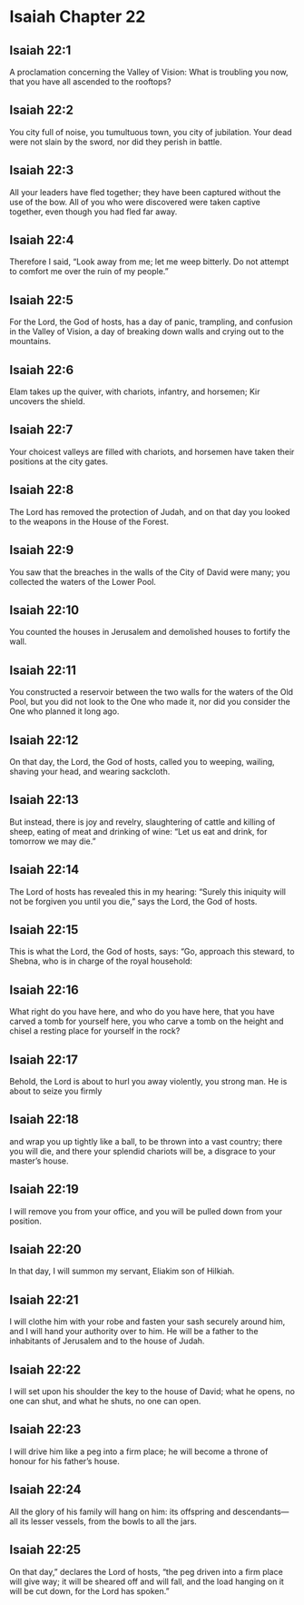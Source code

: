 # Isaiah Chapter 22

## Isaiah 22:1
A proclamation concerning the Valley of Vision: What is troubling you now, that you have all ascended to the rooftops?

## Isaiah 22:2
You city full of noise, you tumultuous town, you city of jubilation. Your dead were not slain by the sword, nor did they perish in battle.

## Isaiah 22:3
All your leaders have fled together; they have been captured without the use of the bow. All of you who were discovered were taken captive together, even though you had fled far away.

## Isaiah 22:4
Therefore I said, “Look away from me; let me weep bitterly. Do not attempt to comfort me over the ruin of my people.”

## Isaiah 22:5
For the Lord, the God of hosts, has a day of panic, trampling, and confusion in the Valley of Vision, a day of breaking down walls and crying out to the mountains.

## Isaiah 22:6
Elam takes up the quiver, with chariots, infantry, and horsemen; Kir uncovers the shield.

## Isaiah 22:7
Your choicest valleys are filled with chariots, and horsemen have taken their positions at the city gates.

## Isaiah 22:8
The Lord has removed the protection of Judah, and on that day you looked to the weapons in the House of the Forest.

## Isaiah 22:9
You saw that the breaches in the walls of the City of David were many; you collected the waters of the Lower Pool.

## Isaiah 22:10
You counted the houses in Jerusalem and demolished houses to fortify the wall.

## Isaiah 22:11
You constructed a reservoir between the two walls for the waters of the Old Pool, but you did not look to the One who made it, nor did you consider the One who planned it long ago.

## Isaiah 22:12
On that day, the Lord, the God of hosts, called you to weeping, wailing, shaving your head, and wearing sackcloth.

## Isaiah 22:13
But instead, there is joy and revelry, slaughtering of cattle and killing of sheep, eating of meat and drinking of wine: “Let us eat and drink, for tomorrow we may die.”

## Isaiah 22:14
The Lord of hosts has revealed this in my hearing: “Surely this iniquity will not be forgiven you until you die,” says the Lord, the God of hosts.

## Isaiah 22:15
This is what the Lord, the God of hosts, says: “Go, approach this steward, to Shebna, who is in charge of the royal household:

## Isaiah 22:16
What right do you have here, and who do you have here, that you have carved a tomb for yourself here, you who carve a tomb on the height and chisel a resting place for yourself in the rock?

## Isaiah 22:17
Behold, the Lord is about to hurl you away violently, you strong man. He is about to seize you firmly

## Isaiah 22:18
and wrap you up tightly like a ball, to be thrown into a vast country; there you will die, and there your splendid chariots will be, a disgrace to your master’s house.

## Isaiah 22:19
I will remove you from your office, and you will be pulled down from your position.

## Isaiah 22:20
In that day, I will summon my servant, Eliakim son of Hilkiah.

## Isaiah 22:21
I will clothe him with your robe and fasten your sash securely around him, and I will hand your authority over to him. He will be a father to the inhabitants of Jerusalem and to the house of Judah.

## Isaiah 22:22
I will set upon his shoulder the key to the house of David; what he opens, no one can shut, and what he shuts, no one can open.

## Isaiah 22:23
I will drive him like a peg into a firm place; he will become a throne of honour for his father’s house.

## Isaiah 22:24
All the glory of his family will hang on him: its offspring and descendants—all its lesser vessels, from the bowls to all the jars.

## Isaiah 22:25
On that day,” declares the Lord of hosts, “the peg driven into a firm place will give way; it will be sheared off and will fall, and the load hanging on it will be cut down, for the Lord has spoken.”
